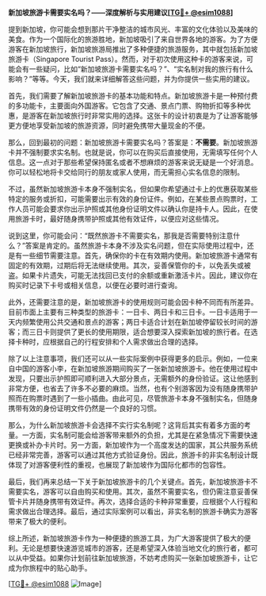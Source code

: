 **新加坡旅游卡需要实名吗？——深度解析与实用建议[[TG💪+ @esim1088](https://t.me/s/esim1088)]**

提到新加坡，你可能会想到那片干净整洁的城市风光、丰富的文化体验以及美味的美食。作为一个国际化的旅游胜地，新加坡吸引了来自世界各地的游客。为了方便游客在新加坡旅行，新加坡旅游局推出了多种便捷的旅游服务，其中就包括新加坡旅游卡（Singapore Tourist Pass）。然而，对于初次使用这种卡的游客来说，可能会有一些疑问，比如“新加坡旅游卡需要实名吗？”、“实名制对我的旅行有什么影响？”等等。今天，我们就来详细解答这些问题，并为你提供一些实用的建议。

首先，我们需要了解新加坡旅游卡的基本功能和特点。新加坡旅游卡是一种预付费的多功能卡，主要面向外国游客。它包含了交通、景点门票、购物折扣等多种优惠，是游客在新加坡旅行时非常实用的选择。这张卡的设计初衷是为了让游客能够更方便地享受新加坡的旅游资源，同时避免携带大量现金的不便。

那么，回到最初的问题：新加坡旅游卡需要实名吗？答案是：**不需要**。新加坡旅游卡并不强制要求实名制。也就是说，你可以在购买后直接使用，无需填写任何个人信息。这一点对于那些希望保持匿名或者不想麻烦的游客来说无疑是一个好消息。你可以轻松地将卡交给同行的朋友或家人使用，而无需担心实名信息的限制。

不过，虽然新加坡旅游卡本身不强制实名，但如果你希望通过卡上的优惠获取某些特定的服务或折扣，可能需要出示有效的身份证件。例如，在某些景点购票时，工作人员可能会要求你出示护照或其他身份证明文件以确认你是持卡人。因此，在使用旅游卡时，最好随身携带护照或其他有效证件，以便应对这些情况。

说到这里，你可能会问：“既然旅游卡不需要实名，那我是否需要特别注意什么？”答案是肯定的。虽然旅游卡本身不涉及实名问题，但在实际使用过程中，还是有一些细节需要注意。首先，确保你的卡在有效期内使用。新加坡旅游卡通常有固定的有效期，过期后将无法继续使用。其次，妥善保管你的卡，以免丢失或被盗。如果卡片遗失，可能无法找回已支付的余额或重新激活卡片。因此，建议你在购买时记录下卡号或相关信息，以便在必要时进行查询。

此外，还需要注意的是，新加坡旅游卡的使用规则可能会因卡种不同而有所差异。目前市面上主要有三种类型的旅游卡：一日卡、两日卡和三日卡。一日卡适用于一天内频繁使用公共交通和景点的游客；两日卡适合计划在新加坡停留较长时间的游客；而三日卡则提供了更长的使用期限，适合想要深入探索新加坡的旅行者。在选择卡种时，应根据自己的行程安排和个人需求做出合理的选择。

除了以上注意事项，我们还可以从一些实际案例中获得更多的启示。例如，一位来自中国的游客小李，在新加坡旅游期间购买了一张新加坡旅游卡。他在使用过程中发现，只要出示护照即可顺利进入大部分景点，无需额外的身份验证。这让他感到非常方便，也省去了许多不必要的麻烦。当然，也有个别游客因为没有随身携带护照而在购票时遇到了一些小插曲。由此可见，尽管旅游卡本身不强制实名，但随身携带有效的身份证明文件仍然是一个良好的习惯。

那么，为什么新加坡旅游卡会选择不实行实名制呢？这背后其实有着多方面的考量。一方面，实名制可能会给游客带来额外的负担，尤其是在紧急情况下需要快速更换或补办卡片时。另一方面，新加坡作为一个高度发达的国家，其公共服务系统已经非常完善，游客可以通过其他方式验证身份。因此，旅游卡的非实名制设计既体现了对游客便利性的重视，也展现了新加坡作为国际化都市的包容性。

最后，我们再来总结一下关于新加坡旅游卡的几个关键点。首先，新加坡旅游卡不需要实名，游客可以自由购买和使用。其次，虽然不需要实名，但仍需注意妥善保管卡片并随身携带有效证件。再次，选择合适的卡种非常重要，应根据个人行程和需求做出合理选择。最后，通过实际案例可以看出，非实名制的旅游卡确实为游客带来了极大的便利。

综上所述，新加坡旅游卡作为一种便捷的旅游工具，为广大游客提供了极大的便利。无论是想要快速游览城市的游客，还是希望深入体验当地文化的旅行者，都可以从中受益。如果你计划前往新加坡旅游，不妨考虑购买一张新加坡旅游卡，让它成为你旅程中的贴心助手。

[[TG💪+ @esim1088](https://t.me/s/esim1088) ![Image](https://i.postimg.cc/4NQfJmqS/Snipaste-2025-05-13-00-14-12.png)]